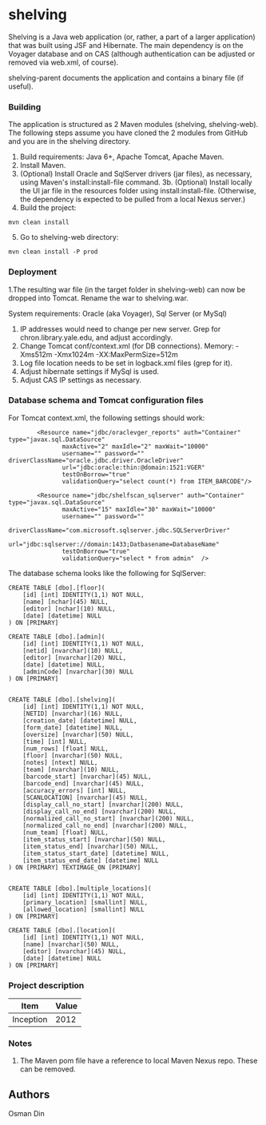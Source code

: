 shelving
=========

Shelving is a Java web application (or, rather, a part of a larger application) that was built using JSF and Hibernate.
The main dependency is on the Voyager database and on CAS (although authentication can be adjusted or removed via web.xml, of course).

shelving-parent documents the application and contains a binary file (if useful).

### Building

The application is structured as 2 Maven modules (shelving, shelving-web).
The following steps assume you have cloned the 2 modules from GitHub and you are in the shelving directory.

1. Build requirements: Java 6+, Apache Tomcat, Apache Maven.
2. Install Maven.
3. (Optional) Install Oracle and SqlServer drivers (jar files), as necessary, using Maven's install:install-file command.
3b. (Optional) Install locally the UI jar file in the resources folder using install:install-file. 
(Otherwise, the dependency is expected to be pulled from a local Nexus server.)
4. Build the project:

```
mvn clean install
```

5. Go to shelving-web directory:

```
mvn clean install -P prod
```


### Deployment

1.The resulting war file (in the target folder in shelving-web) can now be dropped into Tomcat. Rename the war to shelving.war.

System requirements: Oracle (aka Voyager), Sql Server (or MySql)

1. IP addresses would need to change per new server. Grep for chron.library.yale.edu, and adjust accordingly.
2. Change Tomcat conf/context.xml (for DB connections). Memory: -Xms512m -Xmx1024m -XX:MaxPermSize=512m
3. Log file location needs to be set in logback.xml files (grep for it).
4. Adjust hibernate settings if MySql is used.
5. Adjust CAS IP settings as necessary.


### Database schema and Tomcat configuration files

For Tomcat context.xml, the following settings should work:

```
        <Resource name="jdbc/oraclevger_reports" auth="Container" type="javax.sql.DataSource"
               maxActive="2" maxIdle="2" maxWait="10000"
               username="" password="" driverClassName="oracle.jdbc.driver.OracleDriver"
               url="jdbc:oracle:thin:@domain:1521:VGER"
               testOnBorrow="true"
               validationQuery="select count(*) from ITEM_BARCODE"/>
```

```
        <Resource name="jdbc/shelfscan_sqlserver" auth="Container" type="javax.sql.DataSource"
               maxActive="15" maxIdle="30" maxWait="10000"
               username="" password=""
               driverClassName="com.microsoft.sqlserver.jdbc.SQLServerDriver"
               url="jdbc:sqlserver://domain:1433;Datbasename=DatabaseName"
               testOnBorrow="true"
               validationQuery="select * from admin"  />
```


The database schema looks like the following for SqlServer:

```
CREATE TABLE [dbo].[floor](
	[id] [int] IDENTITY(1,1) NOT NULL,
	[name] [nchar](45) NULL,
	[editor] [nchar](10) NULL,
	[date] [datetime] NULL
) ON [PRIMARY]

CREATE TABLE [dbo].[admin](
	[id] [int] IDENTITY(1,1) NOT NULL,
	[netid] [nvarchar](10) NULL,
	[editor] [nvarchar](20) NULL,
	[date] [datetime] NULL,
	[adminCode] [nvarchar](30) NULL
) ON [PRIMARY]


CREATE TABLE [dbo].[shelving](
	[id] [int] IDENTITY(1,1) NOT NULL,
	[NETID] [nvarchar](16) NULL,
	[creation_date] [datetime] NULL,
	[form_date] [datetime] NULL,
	[oversize] [nvarchar](50) NULL,
	[time] [int] NULL,
	[num_rows] [float] NULL,
	[floor] [nvarchar](50) NULL,
	[notes] [ntext] NULL,
	[team] [nvarchar](10) NULL,
	[barcode_start] [nvarchar](45) NULL,
	[barcode_end] [nvarchar](45) NULL,
	[accuracy_errors] [int] NULL,
	[SCANLOCATION] [nvarchar](45) NULL,
	[display_call_no_start] [nvarchar](200) NULL,
	[display_call_no_end] [nvarchar](200) NULL,
	[normalized_call_no_start] [nvarchar](200) NULL,
	[normalized_call_no_end] [nvarchar](200) NULL,
	[num_team] [float] NULL,
	[item_status_start] [nvarchar](50) NULL,
	[item_status_end] [nvarchar](50) NULL,
	[item_status_start_date] [datetime] NULL,
	[item_status_end_date] [datetime] NULL
) ON [PRIMARY] TEXTIMAGE_ON [PRIMARY]


CREATE TABLE [dbo].[multiple_locations](
	[id] [int] IDENTITY(1,1) NOT NULL,
	[primary_location] [smallint] NULL,
	[allowed_location] [smallint] NULL
) ON [PRIMARY]

CREATE TABLE [dbo].[location](
	[id] [int] IDENTITY(1,1) NOT NULL,
	[name] [nvarchar](50) NULL,
	[editor] [nvarchar](45) NULL,
	[date] [datetime] NULL
) ON [PRIMARY]

```



### Project description

|Item       | Value     |
|-----------|-----------|
|Inception  | 2012      |


### Notes

1. The Maven pom file have a reference to local Maven Nexus repo. These can be removed.

## Authors

Osman Din